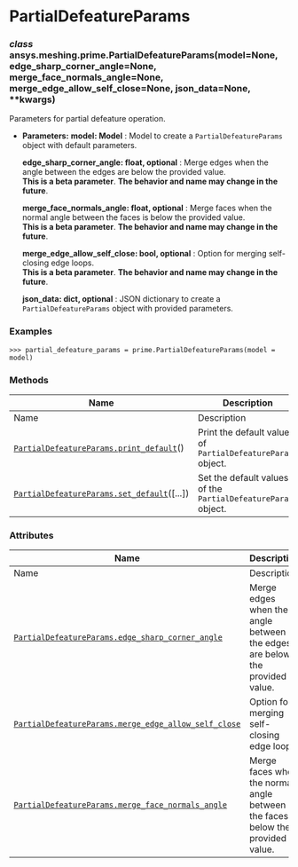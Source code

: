 # PartialDefeatureParams

<a id="ansys.meshing.prime.PartialDefeatureParams"></a>

### *class* ansys.meshing.prime.PartialDefeatureParams(model=None, edge_sharp_corner_angle=None, merge_face_normals_angle=None, merge_edge_allow_self_close=None, json_data=None, \*\*kwargs)

Parameters for partial defeature operation.

* **Parameters:**
  **model: Model**
  : Model to create a `PartialDefeatureParams` object with default parameters.

  **edge_sharp_corner_angle: float, optional**
  : Merge edges when the angle between the edges are below the provided value.
    <br/>
    **This is a beta parameter**. **The behavior and name may change in the future**.

  **merge_face_normals_angle: float, optional**
  : Merge faces when the normal angle between the faces is below the provided value.
    <br/>
    **This is a beta parameter**. **The behavior and name may change in the future**.

  **merge_edge_allow_self_close: bool, optional**
  : Option for merging self-closing edge loops.
    <br/>
    **This is a beta parameter**. **The behavior and name may change in the future**.

  **json_data: dict, optional**
  : JSON dictionary to create a `PartialDefeatureParams` object with provided parameters.

### Examples

```pycon
>>> partial_defeature_params = prime.PartialDefeatureParams(model = model)
```

<!-- !! processed by numpydoc !! -->

### Methods

| Name | Description |
|--------------------------------------------------------------------------------------------------------------------------------------------------------------------|----------------------------------------------------------------|
| Name | Description |
| [`PartialDefeatureParams.print_default`](ansys.meshing.prime.PartialDefeatureParams.print_default.md#ansys.meshing.prime.PartialDefeatureParams.print_default)()   | Print the default values of `PartialDefeatureParams` object.   |
| [`PartialDefeatureParams.set_default`](ansys.meshing.prime.PartialDefeatureParams.set_default.md#ansys.meshing.prime.PartialDefeatureParams.set_default)([...])    | Set the default values of the `PartialDefeatureParams` object. |

### Attributes

| Name | Description |
|----------------------------------------------------------------------------------------------------------------------------------------------------------------------------------------------------------|----------------------------------------------------------------------------------|
| Name | Description |
| [`PartialDefeatureParams.edge_sharp_corner_angle`](ansys.meshing.prime.PartialDefeatureParams.edge_sharp_corner_angle.md#ansys.meshing.prime.PartialDefeatureParams.edge_sharp_corner_angle)             | Merge edges when the angle between the edges are below the provided value.       |
| [`PartialDefeatureParams.merge_edge_allow_self_close`](ansys.meshing.prime.PartialDefeatureParams.merge_edge_allow_self_close.md#ansys.meshing.prime.PartialDefeatureParams.merge_edge_allow_self_close) | Option for merging self-closing edge loops.                                      |
| [`PartialDefeatureParams.merge_face_normals_angle`](ansys.meshing.prime.PartialDefeatureParams.merge_face_normals_angle.md#ansys.meshing.prime.PartialDefeatureParams.merge_face_normals_angle)          | Merge faces when the normal angle between the faces is below the provided value. |
<!-- vale on -->